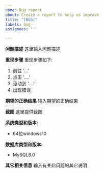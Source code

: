 ```yaml
---
name: Bug report
about: Create a report to help us improve
title: "[BUG]"
labels: bug
assignees: ''

---
```


**问题描述**
这里输入问题描述

**重现步骤**
重现步骤如下:
1. 前往 '...'
2. 点击 '....'
3. 滚动到 '....'
4. 出现错误

**期望的正确结果**
输入期望的正确结果

**截图**
这里提供截图

**系统类型和版本:**
 - 64位windows10

**数据库类型和版本:**
 - MySQL8.0

**其它相关信息**
输入有关此问题的其它说明
